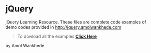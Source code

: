 jQuery
====

jQuery Learning Resource.
These files are complete code examples of demo codes provided in http://jquery.amolwankhede.com

> To dowload all the examples
> **[Click Here](https://github.com/Amol-Wankhede/jquery/archive/master.zip)**

by Amol Wankhede
